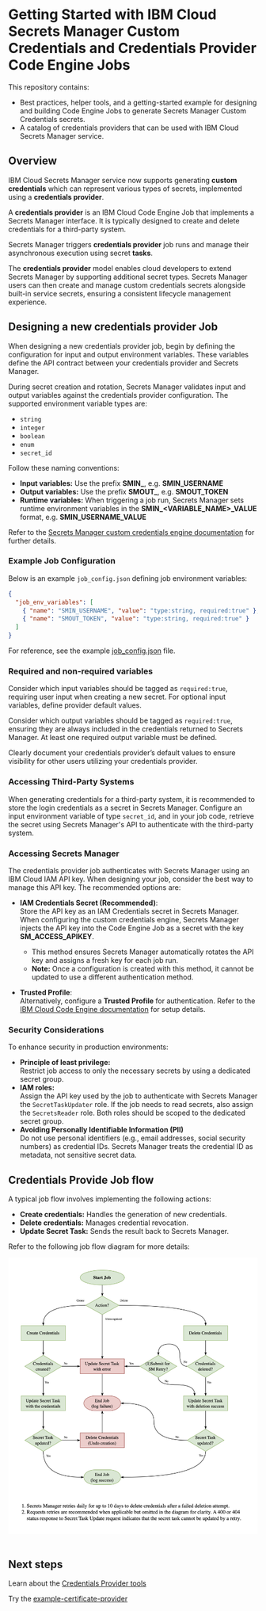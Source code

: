 # Getting Started with IBM Cloud Secrets Manager Custom Credentials and Credentials Provider Code Engine Jobs

This repository contains:

* Best practices, helper tools, and a getting-started example for designing and building Code Engine Jobs to generate Secrets Manager Custom Credentials secrets.
* A catalog of credentials providers that can be used with IBM Cloud Secrets Manager service.

## Overview

IBM Cloud Secrets Manager service now supports generating **custom credentials** which can represent various types of secrets, implemented using a **credentials provider**.

A **credentials provider** is an IBM Cloud Code Engine Job that implements a Secrets Manager interface. It is typically designed to create and delete credentials for a third-party system.

Secrets Manager triggers  **credentials provider** job runs and manage their asynchronous execution using secret **tasks**.

The  **credentials provider** model enables cloud developers to extend Secrets Manager by supporting additional secret types. Secrets Manager users can then create and manage custom credentials secrets alongside built-in service secrets, ensuring a consistent lifecycle management experience.

## Designing a new credentials provider Job

When designing a new credentials provider job, begin by defining the configuration for input and output environment variables. These variables define the API contract between your credentials provider and Secrets Manager.

During secret creation and rotation, Secrets Manager validates input and output variables against the credentials provider configuration. The supported environment variable types are:

* `string`
* `integer`
* `boolean`
* `enum`
* `secret_id`

Follow these naming conventions:

* **Input variables:** Use the prefix **SMIN_**, e.g. **SMIN_USERNAME**
* **Output variables:** Use the prefix **SMOUT_**, e.g. **SMOUT_TOKEN**
* **Runtime variables:** When triggering a job run, Secrets Manager sets runtime environment variables in the **SMIN_<VARIABLE_NAME>_VALUE** format, e.g. **SMIN_USERNAME_VALUE**

Refer to the [Secrets Manager custom credentials engine documentation](https://cloud.ibm.com/docs/secrets-manager) for further details.

### Example Job Configuration

Below is an example `job_config.json` defining job environment variables:

```json
{
  "job_env_variables": [
    { "name": "SMIN_USERNAME", "value": "type:string, required:true" },
    { "name": "SMOUT_TOKEN", "value": "type:string, required:true" }
  ]
}
```

For reference, see the example [job_config.json](./example-certificate-provider-go/job_config.json) file.

### Required and non-required variables

Consider which input variables should be tagged as `required:true`, requiring user input when creating a new secret. For optional input variables, define provider default values.

Consider which output variables should be tagged as `required:true`, ensuring they are always included in the credentials returned to Secrets Manager. At least one required output variable must be defined.

Clearly document your credentials provider’s default values to ensure visibility for other users utilizing your credentials provider.

### Accessing Third-Party Systems

When generating credentials for a third-party system, it is recommended to store the login credentials as a secret in Secrets Manager. Configure an input environment variable of type `secret_id`, and in your job code, retrieve the secret using Secrets Manager's API to authenticate with the third-party system.

### Accessing Secrets Manager

The credentials provider job authenticates with Secrets Manager using an IBM Cloud IAM API key. When designing your job, consider the best way to manage this API key. The recommended options are:

* **IAM Credentials Secret (Recommended)**:<br>
  Store the API key as an IAM Credentials secret in Secrets Manager. When configuring the custom credentials engine, Secrets Manager injects the API key into the Code Engine Job as a secret with the key **SM_ACCESS_APIKEY**.
  * This method ensures Secrets Manager automatically rotates the API key and assigns a fresh key for each job run.
  * **Note:** Once a configuration is created with this method, it cannot be updated to use a different authentication method.

* **Trusted Profile**:<br>
  Alternatively, configure a **Trusted Profile** for authentication. Refer to the [IBM Cloud Code Engine documentation](https://cloud.ibm.com/docs/codeengine?topic=codeengine-getting-started&q=trusted+profile&tags=codeengine) for setup details.

### Security Considerations

To enhance security in production environments:

* **Principle of least privilege:**<br>
  Restrict job access to only the necessary secrets by using a dedicated secret group.
* **IAM roles:**<br>
  Assign the API key used by the job to authenticate with Secrets Manager the `SecretTaskUpdater` role. If the job needs to read secrets, also assign the `SecretsReader` role. Both roles should be scoped to the dedicated secret group.
* **Avoiding Personally Identifiable Information (PII)**<br>
  Do not use personal identifiers (e.g., email addresses, social security numbers) as credential IDs. Secrets Manager treats the credential ID as metadata, not sensitive secret data.

## Credentials Provide Job flow

A typical job flow involves implementing the following actions:

* **Create credentials:** Handles the generation of new credentials.
* **Delete credentials:** Manages credential revocation.
* **Update Secret Task:** Sends the result back to Secrets Manager.

Refer to the following job flow diagram for more details:

<img src="job-flow-diagram.png" alt="Description" width="800"><br><br>


## Next steps

Learn about the [Credentials Provider tools](./tools/README.md)

Try the [example-certificate-provider](./example-certificate-provider-go/README.md)